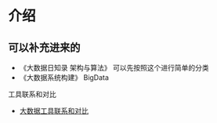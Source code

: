 
# 介绍


## 可以补充进来的



- 《大数据日知录 架构与算法》 可以先按照这个进行简单的分类
- 《大数据系统构建》 BigData


工具联系和对比

* [大数据工具联系和对比](http://106.15.37.116/2018/06/10/%e5%a4%a7%e6%95%b0%e6%8d%ae%e5%b7%a5%e5%85%b7%e8%81%94%e7%b3%bb%e5%92%8c%e5%af%b9%e6%af%94/)
